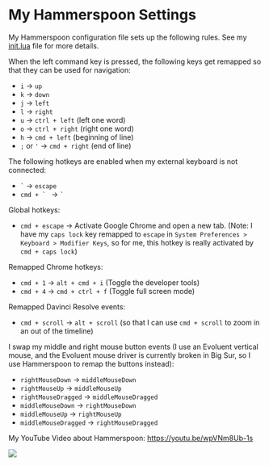 # My Hammerspoon Settings

My Hammerspoon configuration file sets up the following rules. See my [init.lua](https://github.com/elliotwaite/hammerspoon-config/blob/master/init.lua)
file for more details.

When the left command key is pressed, the following keys get remapped so
that they can be used for
navigation:
* `i` → `up`
* `k` → `down`
* `j` → `left`
* `l` → `right`
* `u` → `ctrl + left` (left one word)
* `o` → `ctrl + right` (right one word)
* `h` → `cmd + left` (beginning of line)
* `;` or `'` → `cmd + right` (end of line)

The following hotkeys are enabled when my external keyboard is not connected:
* ``` ` ``` → `escape`
* ```cmd + ` ``` → ``` ` ```

Global hotkeys:
* `cmd + escape` → Activate Google Chrome and open a new tab. (Note:
  I have my `caps lock` key remapped to `escape` in `System Preferences >
  Keyboard > Modifier Keys`, so for me, this hotkey is really activated
  by `cmd + caps lock`)

Remapped Chrome hotkeys:
* `cmd + 1` → `alt + cmd + i` (Toggle the developer tools)
* `cmd + 4` → `cmd + ctrl + f` (Toggle full screen mode)

Remapped Davinci Resolve events:
* `cmd + scroll` → `alt + scroll` (so that I can use `cmd + scroll` to zoom in an out of the timeline)

I swap my middle and right mouse button events (I use an Evoluent
vertical mouse, and the Evoluent mouse driver is currently broken in Big
Sur, so I use Hammerspoon to remap the buttons instead):
* `rightMouseDown` → `middleMouseDown`
* `rightMouseUp` → `middleMouseUp`
* `rightMouseDragged` → `middleMouseDragged`
* `middleMouseDown` → `rightMouseDown`
* `middleMouseUp` → `rightMouseUp`
* `middleMouseDragged` → `rightMouseDragged`

My YouTube Video about Hammerspoon: https://youtu.be/wpVNm8Ub-1s

[<img src="https://img.youtube.com/vi/wpVNm8Ub-1s/hqdefault.jpg">](https://www.youtube.com/watch?v=wpVNm8Ub-1s)